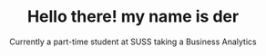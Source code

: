 <h1 align="center">
Hello there! my name is der
</h1>

<p align="center">
  Currently a part-time student at SUSS taking a Business Analytics
</p>
  